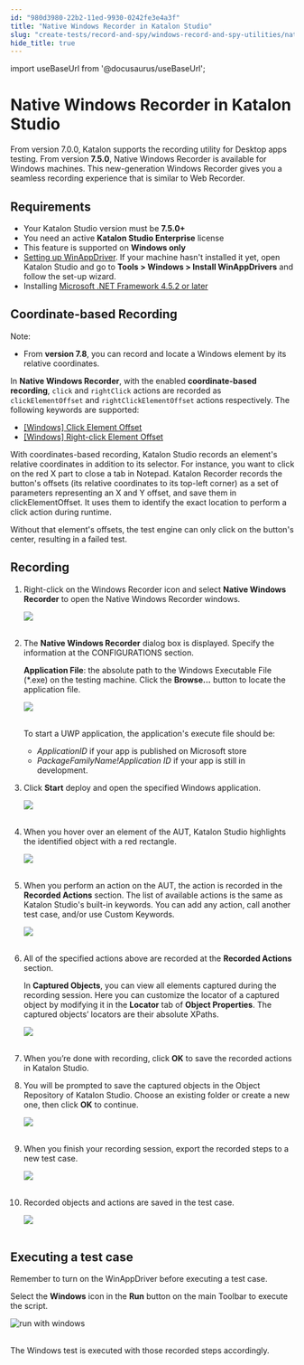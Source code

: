 ```yaml
---
id: "980d3980-22b2-11ed-9930-0242fe3e4a3f"
title: "Native Windows Recorder in Katalon Studio"
slug: "create-tests/record-and-spy/windows-record-and-spy-utilities/native-windows-recorder-in-katalon-studio"
hide_title: true
---
```

import useBaseUrl from '@docusaurus/useBaseUrl';


# <a id="id" class="anchor_top_offset"/><a id="ariaid-title1" class="anchor_top_offset"/>Native Windows Recorder in <span xmlns="http://www.w3.org/1999/xhtml" className="ph">Katalon Studio</span> 

<p xmlns="http://www.w3.org/1999/xhtml" className="p">From version 7.0.0, Katalon supports the recording utility for   Desktop apps testing. From version <strong className="ph b">7.5.0</strong>, Native   Windows Recorder is available for Windows machines. This   new-generation Windows Recorder gives you a seamless recording   experience that is similar to Web Recorder.</p> 

## Requirements

<ul xmlns="http://www.w3.org/1999/xhtml" className="ul"><li className="li">Your Katalon Studio version must be     <strong className="ph b">7.5.0+</strong></li><li className="li">You need an active <strong className="ph b">Katalon Studio Enterprise</strong>     license</li><li className="li">This feature is supported on <strong className="ph b">Windows only</strong></li><li className="li"><a className="xref" href="/docs/create-tests/manage-projects/set-up-projects/windows-desktop-apps-testing/set-up-winappdriver-in-katalon-studio">Setting       up WinAppDriver</a>. If your machine hasn't installed it yet, open     Katalon Studio and go to <strong className="ph b">Tools &gt; Windows &gt; Install       WinAppDrivers</strong> and follow the set-up wizard.</li><li className="li">Installing <a className="xref j-external-link" href="https://dotnet.microsoft.com/download/dotnet-framework/net452" target="_blank">Microsoft       .NET Framework 4.5.2 or later</a></li></ul> 

## <a id="id_1" class="anchor_top_offset"/>Coordinate-based Recording

<div xmlns="http://www.w3.org/1999/xhtml" className="note note note_note"><span className="note__title">Note:</span> 
  <ul className="ul"><li className="li">From <strong className="ph b">version 7.8</strong>, you can record and locate a Windows element by its relative coordinates.</li></ul>
</div>
<p xmlns="http://www.w3.org/1999/xhtml" className="p">In <strong className="ph b">Native Windows Recorder</strong>, with the enabled <strong className="ph b">coordinate-based recording</strong>, <code className="ph codeph">click</code> and <code className="ph codeph">rightClick</code> actions are recorded as <code className="ph codeph">clickElementOffset</code> and <code className="ph codeph">rightClickElementOffset</code> actions respectively. The following keywords are supported:</p> 
<ul xmlns="http://www.w3.org/1999/xhtml" className="ul"><li className="li"> <a className="xref" href="/docs/create-tests/keywords/keyword-description-in-katalon-studio/windows-keywords/windows-click-element-offset">[Windows] Click Element Offset</a>   </li><li className="li"> <a className="xref" href="/docs/create-tests/keywords/keyword-description-in-katalon-studio/windows-keywords/windows-right-click-element-offset">[Windows] Right-click Element Offset</a>   </li></ul> 
<p xmlns="http://www.w3.org/1999/xhtml" className="p">With coordinates-based recording, Katalon Studio records an element's relative coordinates in addition to its selector. For instance, you want to click on the red X part to close a tab in Notepad. Katalon Recorder records the button's offsets (its relative coordinates to its top-left corner) as a set of parameters representing an X and Y offset, and save them in clickElementOffset. It uses them to identify the exact location to perform a click action during runtime.</p> 
<p xmlns="http://www.w3.org/1999/xhtml" className="p">Without that element's offsets, the test engine can only click on the button's center, resulting in a failed test.</p> 

## <a id="id_2" class="anchor_top_offset"/>Recording

<ol xmlns="http://www.w3.org/1999/xhtml" className="ol"><li className="li">     <p className="p">Right-click on the Windows Recorder icon and select       <strong className="ph b">Native Windows Recorder</strong> to open the Native Windows       Recorder windows.</p>     <p className="p">       <img className="image" src={useBaseUrl("https://github.com/katalon-studio/docs-images/raw/master/katalon-studio/docs/native-windows-recorder/open.png")} /><br /><br />     </p>   </li><li className="li">     <p className="p">The <strong className="ph b">Native Windows Recorder</strong> dialog box is       displayed. Specify the information at the CONFIGURATIONS       section.</p>     <p className="p">       <strong className="ph b">Application File</strong>: the absolute path to the       Windows Executable File (*.exe) on the testing machine. Click the       <strong className="ph b">Browse...</strong> button to locate the application       file.</p>     <p className="p">       <img className="image" src={useBaseUrl("https://github.com/katalon-studio/docs-images/raw/master/katalon-studio/docs/native-windows-recorder/app-file.png")} /><br /><br />     </p>     <p className="p">To start a UWP application, the application's execute file       should be:</p>     <ul className="ul"><li className="li">         <em className="ph i">ApplicationID</em> if your app is published on Microsoft         store</li><li className="li">         <em className="ph i">PackageFamilyName!Application ID</em> if your app is still         in development.</li></ul>   </li><li className="li">     <p className="p">Click <strong className="ph b">Start</strong> deploy and open the specified       Windows application.</p>     <p className="p">       <img className="image" src={useBaseUrl("https://github.com/katalon-studio/docs-images/raw/master/katalon-studio/docs/native-windows-recorder/action-bar.png")} /><br /><br />     </p>   </li><li className="li">     <p className="p">When you hover over an element of the AUT, Katalon Studio       highlights the identified object with a red rectangle.</p>     <p className="p">       <img className="image" src={useBaseUrl("https://github.com/katalon-studio/docs-images/raw/master/katalon-studio/docs/native-windows-recorder/hover-highlight.png")} /><br /><br />     </p>   </li><li className="li">     <p className="p">When you perform an action on the AUT, the action is recorded in       the <strong className="ph b">Recorded Actions</strong> section. The list of       available actions is the same as Katalon Studio's built-in       keywords. You can add any action, call another test case, and/or       use Custom Keywords.</p>     <p className="p">       <img className="image" src={useBaseUrl("https://github.com/katalon-studio/docs-images/raw/master/katalon-studio/docs/native-windows-recorder/recorded-actions.png")} /><br /><br />     </p>   </li><li className="li">     <p className="p">All of the specified actions above are recorded at the       <strong className="ph b">Recorded Actions</strong> section.</p>     <p className="p">In <strong className="ph b">Captured Objects</strong>, you can view all elements       captured during the recording session. Here you can customize the       locator of a captured object by modifying it in the       <strong className="ph b">Locator</strong> tab of <strong className="ph b">Object Properties</strong>.       The captured objects’ locators are their absolute XPaths.</p>     <p className="p">       <img className="image" src={useBaseUrl("https://github.com/katalon-studio/docs-images/raw/master/katalon-studio/docs/native-windows-recorder/captured-objects.png")} /><br /><br />     </p>   </li><li className="li">     <p className="p">When you’re done with recording, click <strong className="ph b">OK</strong>       to save the recorded actions in Katalon Studio.</p>   </li><li className="li">     <p className="p">You will be prompted to save the captured objects in the Object       Repository of Katalon Studio. Choose an existing folder or create a       new one, then click <strong className="ph b">OK</strong> to continue.</p>     <p className="p">       <img className="image" height={258} src={useBaseUrl("https://github.com/katalon-studio/docs-images/raw/master/katalon-studio/docs/record-windows-actions/Step9.png")} width={267} /><br /><br />     </p>   </li><li className="li">     <p className="p">When you finish your recording session, export the recorded       steps to a new test case.</p>     <p className="p">       <img className="image" height={197} src={useBaseUrl("https://github.com/katalon-studio/docs-images/raw/master/katalon-studio/docs/record-windows-actions/Export-new-TC.png")} width={494} /><br /><br />     </p>   </li><li className="li">     <p className="p">  Recorded objects and actions are saved in the test case.</p>     <p className="p">       <img className="image" height={191} src={useBaseUrl("https://github.com/katalon-studio/docs-images/raw/master/katalon-studio/docs/record-windows-actions/test-case.png")} width={609} /><br /><br />     </p>   </li></ol> 

## <a id="id_3" class="anchor_top_offset"/>Executing a test case

<p xmlns="http://www.w3.org/1999/xhtml" className="p">Remember to turn on the WinAppDriver before executing a test   case.</p> 
<p xmlns="http://www.w3.org/1999/xhtml" className="p">Select the <strong className="ph b">Windows</strong> icon in the   <strong className="ph b">Run</strong> button on the main Toolbar to execute the   script.</p> 
<p xmlns="http://www.w3.org/1999/xhtml" className="p">   <img className="image" src={useBaseUrl("https://github.com/katalon-studio/docs-images/raw/master/katalon-studio/docs/record-windows-actions/run-with-windows.png")} width={250} alt="run with windows" /><br /><br /> </p> 
<p xmlns="http://www.w3.org/1999/xhtml" className="p">The Windows test is executed with those recorded steps   accordingly.</p> 
